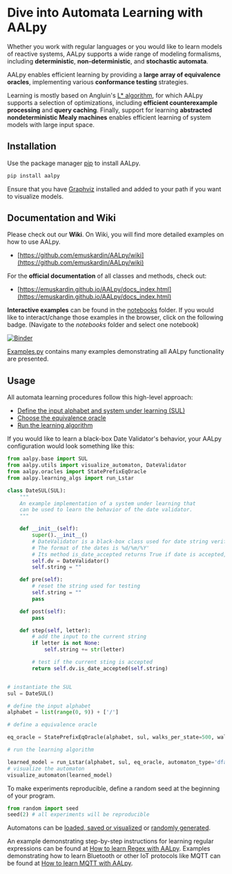 # Dive into Automata Learning with AALpy

Whether you work with regular languages or you would like to learn models of 
reactive systems, AALpy supports a wide range of modeling formalisms, including 
**deterministic**, **non-deterministic**, and **stochastic automata**. 

AALpy enables efficient learning by providing a **large array of equivalence oracles**, implementing various **conformance testing** strategies. 

Learning is mostly based on Angluin's [L* algorithm](https://people.eecs.berkeley.edu/~dawnsong/teaching/s10/papers/angluin87.pdf), for which AALpy supports a 
selection of optimizations, including **efficient counterexample processing** and **query caching**.
Finally, support for learning **abstracted nondeterministic Mealy machines** 
enables efficient learning of system models with large input space. 

## Installation

Use the package manager [pip](https://pip.pypa.io/en/stable/) to install AALpy.
```bash
pip install aalpy
```
Ensure that you have [Graphviz](https://graphviz.org/) installed and added to your path if you want to visualize models.

## Documentation and Wiki

Please check out our **Wiki**. On Wiki, you will find more detailed examples on how to use AALpy.
- [https://github.com/emuskardin/AALpy/wiki](https://github.com/emuskardin/AALpy/wiki)

For the **official documentation** of all classes and methods, check out:
- [https://emuskardin.github.io/AALpy/docs_index.html](https://emuskardin.github.io/AALpy/docs_index.html)

**Interactive examples** can be found in the [notebooks](https://github.com/emuskardin/AALpy/tree/master/notebooks) folder.
If you would like to interact/change those examples in the browser, click on the following badge. (Navigate to the _notebooks_ folder and select one notebook)

[![Binder](https://notebooks.gesis.org/binder/badge_logo.svg)](https://notebooks.gesis.org/binder/v2/gh/emuskardin/AALpy/master)

[Examples.py](https://github.com/emuskardin/AALpy/blob/master/Examples.py) contains many examples demonstrating all AALpy functionality are presented. 

## Usage

All automata learning procedures follow this high-level approach:
- [Define the input alphabet and system under learning (SUL)](https://github.com/emuskardin/AALpy/wiki/SUL-Interface,-or-How-to-Learn-Your-Systems)
- [Choose the equivalence oracle](https://github.com/emuskardin/AALpy/wiki/Equivalence-Oracles)
- [Run the learning algorithm](https://github.com/emuskardin/AALpy/wiki/Setting-Up-Learning)

If you would like to learn a black-box Date Validator's behavior, your AALpy configuration would look something like this:
```python
from aalpy.base import SUL
from aalpy.utils import visualize_automaton, DateValidator
from aalpy.oracles import StatePrefixEqOracle
from aalpy.learning_algs import run_Lstar

class DateSUL(SUL):
    """
    An example implementation of a system under learning that 
    can be used to learn the behavior of the date validator.
    """

    def __init__(self):
        super().__init__()
        # DateValidator is a black-box class used for date string verification
        # The format of the dates is %d/%m/%Y'
        # Its method is_date_accepted returns True if date is accepted, False otherwise
        self.dv = DateValidator()
        self.string = ""

    def pre(self):
        # reset the string used for testing
        self.string = ""
        pass

    def post(self):
        pass

    def step(self, letter):
        # add the input to the current string
        if letter is not None:
            self.string += str(letter)

        # test if the current sting is accepted
        return self.dv.is_date_accepted(self.string)


# instantiate the SUL
sul = DateSUL()

# define the input alphabet
alphabet = list(range(0, 9)) + ['/']

# define a equivalence oracle

eq_oracle = StatePrefixEqOracle(alphabet, sul, walks_per_state=500, walk_len=15)

# run the learning algorithm

learned_model = run_Lstar(alphabet, sul, eq_oracle, automaton_type='dfa')
# visualize the automaton
visualize_automaton(learned_model)
```

To make experiments reproducible, define a random seed at the beginning of your program.
```python
from random import seed
seed(2) # all experiments will be reproducible
```

Automatons can be [loaded, saved or visualized](https://github.com/emuskardin/AALpy/wiki/Loading,Saving,-Syntax-and-Visualization-of-Automata) or [randomly generated](https://github.com/emuskardin/AALpy/wiki/Generation-of-Random-Automata).

An example demonstrating step-by-step instructions for learning regular expressions can be found at [How to learn Regex with AALpy](https://github.com/emuskardin/AALpy/wiki/SUL-Interface%2C-or-How-to-Learn-Your-Systems/_edit#example---regexsul).
Examples demonstrating how to learn Bluetooth or other IoT protocols like MQTT can be found at [How to learn MQTT with AALpy](https://github.com/emuskardin/AALpy/wiki/SUL-Interface,-or-How-to-Learn-Your-Systems#example---mqtt). 
